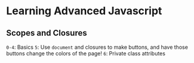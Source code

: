 # Learning Advanced Javascript
## Scopes and Closures
``0-4``: Basics
``5``: Use ``document`` and closures to make buttons, and have those buttons change the colors of the page!
``6``: Private class attributes
